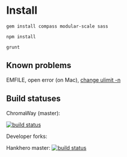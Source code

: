 Install
=======

    gem install compass modular-scale sass
    
    npm install
    
    grunt
    
Known problems
--------------

EMFILE, open error (on Mac), [change ulimit -n](http://stackoverflow.com/questions/19981065/nodejs-error-emfile-too-many-open-files-on-mac-os)


Build statuses
--------------
ChromaWay (master):

[![build status](https://img.shields.io/travis/chromaway/chromawallet-proto.svg?branch=master&style=flat-square)](http://travis-ci.org/chromaway/chromawallet-proto)

Developer forks:

Hankhero master:
[![build status](https://img.shields.io/travis/hankhero/chromawallet-proto.svg?branch=master&style=flat-square)](http://travis-ci.org/hankhero/chromawallet-proto)
